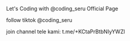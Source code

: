 Let's Coding with @coding_seru Official Page

follow tiktok @coding_seru

join channel tele kami: t.me/+KCtaPrBtbNIyYWZl